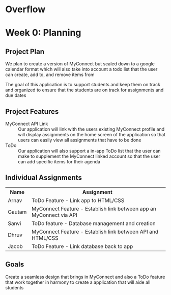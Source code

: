 # Overflow

<h1>Week 0: Planning </h1>
<h2>Project Plan</h2>
<p> We plan to create a version of MyConnect but scaled down to a google calendar format which will also take into account a todo list that the user can create, add to, and remove items from </p>

The goal of this application is to support students and keep them on track and organized to ensure that the students are on track for assignments and due dates  
<h2> Project Features </h2> 
<dl>
  <dt>MyConnect API Link</dt>
  <dd>Our application will link with the users existing MyConnect profile and will display assignments on the home screen of the application so that users can easily view all    assignments that have to be done</dd>
  <dt>ToDo</dt>  
  <dd>Our application will also support a in-app ToDo list that the user can make to supplement the MyConnect linked account so that the user can add specific items for their agenda</dd> 
</dl>

<h2>Individual Assignments</h2>
<table>
  <tr>
    <th>Name</th>
    <th>Assignment</th>
  </tr>
  <tr>
    <td>Arnav</td>
    <td>ToDo Feature - Link app to HTML/CSS</td>
  </tr>
  <tr>
    <td>Gautam</td>
    <td>MyConnect Feature - Establish link between app an MyConnect via API</td>
  </tr>
  <tr>
    <td>Sanvi</td>
    <td>ToDo feature - Database management and creation</td>
  </tr>
  <tr>
    <td>Dhruv</td>
    <td>MyConnect Feature - Establish link between API and HTML/CSS</td>
  </tr>
  <tr>
    <td>Jacob</td>
    <td>ToDo Feature - Link database back to app</td>
</table>

<h2>Goals</h2>
<p>Create a seamless design that brings in MyConnect and also a ToDo feature that work together in harmony to create a application that will aide all students</p>


